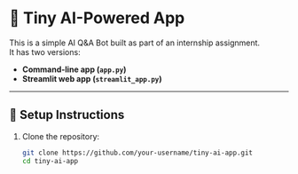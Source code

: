 # 🤖 Tiny AI-Powered App

This is a simple AI Q&A Bot built as part of an internship assignment.  
It has two versions:
- **Command-line app (`app.py`)**  
- **Streamlit web app (`streamlit_app.py`)**

---

## 🔧 Setup Instructions

1. Clone the repository:
   ```bash
   git clone https://github.com/your-username/tiny-ai-app.git
   cd tiny-ai-app
